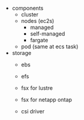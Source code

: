 - components
    - cluster
    - nodes (ec2s)
        - managed
        - self-managed
        - fargate
    - pod (same at ecs task)
- storage
    - ebs
    - efs
    - fsx for lustre
    - fsx for netapp ontap

    - csi driver